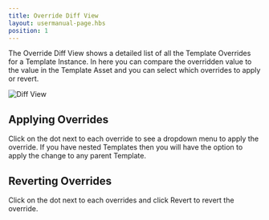 ```yaml
---
title: Override Diff View
layout: usermanual-page.hbs
position: 1
---
```


The Override Diff View shows a detailed list of all the Template Overrides for a Template Instance. In here you can compare the overridden value to the value in the Template Asset and you can select which overrides to apply or revert.

![Diff View][1]

## Applying Overrides

Click on the dot next to each override to see a dropdown menu to apply the override. If you have nested Templates then you will have the option to apply the change to any parent Template.

## Reverting Overrides

Click on the dot next to each overrides and click Revert to revert the override.

[1]: /images/user-manual/templates/diff.png

